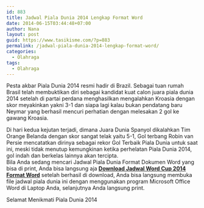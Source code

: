 ```yaml
---
id: 883
title: Jadwal Piala Dunia 2014 Lengkap Format Word
date: 2014-06-15T03:44:48+07:00
author: Nana
layout: post
guid: https://www.tasikisme.com/?p=883
permalink: /jadwal-piala-dunia-2014-lengkap-format-word/
categories:
  - Olahraga
tags:
  - Olahraga
---
```

Pesta akbar Piala Dunia 2014 resmi hadir di Brazil. Sebagai tuan rumah Brasil telah membuktikan diri sebagai kandidat kuat calon juara piala dunia 2014 setelah di partai perdana menghasilkan mengalahkan Kroasia dengan skor meyakinkan yakni 3-1 dan siapa lagi kalau bukan pendatang baru Neymar yang berhasil mencuri perhatian dengan melesakan 2 gol ke gawang Kroasia.

Di hari kedua kejutan terjadi, dimana Juara Dunia Spanyol dikalahkan Tim Orange Belanda dengan skor sangat telak yaitu 5-1, Gol terbang Robin van Persie mencatatkan dirinya sebagai rekor Gol Terbaik Piala Dunia untuk saat ini, meski tidak menutup kemungkinan ketika perhelatan Piala Dunia 2014, gol indah dan berkelas lainnya akan tercipta.  
Bila Anda sedang mencari Jadwal Piala Dunia Format Dokumen Word yang bisa di print, Anda bisa langsung aja [**Download Jadwal Word Cup 2014 Format Word**](https://goo.gl/2CQbKS) setelah berhasil di download, Anda bisa langsung membuka file jadwal piala dunia ini dengan menggunakan program Microsoft Office Word di Laptop Anda, selanjutnya Anda langsung print.

Selamat Menikmati Piala Dunia 2014